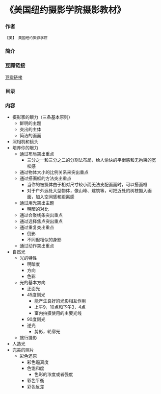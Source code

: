 《美国纽约摄影学院摄影教材》
=============================

### 作者
    【美】 美国纽约摄影学院 

### 简介

### 豆瓣链接
  [豆瓣链接](http://book.douban.com/subject/1007928/)

### 目录


### 内容
* 摄影家的眼力（三条基本原则）
  - 鲜明的主题
  - 突出的主体
  - 简洁的画面
* 照相机和镜头
* 培养你的眼力
  - 通过布局突出重点
    - 三分之一和三分之二的分割法布局，给人愉快的平衡感和无拘束的宽松感
  - 通过物体大小的比例关系来突出重点
  - 通过搭画框的方法突出重点
    - 当你的被摄体由于相对尺寸较小而无法支配画面时，可以搭画框
    - 对于户外远处大型物体，像山峰、建筑等，可把近处的树枝摄入画面，加入空间感和距离感
  - 通过用光突出主题
    - 明暗的对比
  - 通过会聚线条突出重点
  - 通过选择焦点突出重点
  - 通过重复突出重点
    - 倒影
    - 不同但相似的身影
  - 通过动作突出重点
* 自然光
  - 光的特性
    - 明暗度
    - 方向
    - 色彩
  - 光的基本方向
    - 正面光
    - 45度侧光
      - 能产生良好的光影相互作用
      - 上午9，10点和下午3，4点
      - 室内拍摄使用的主要光线
    - 90度侧光
    - 逆光
      - 剪影，轮廓光
  - 旅行摄影
* 人造光
* 完美的照片
  - 彩色还原
    - 彩色逼真度
    - 色饱和度
      - 色彩的浓度或者强度
    - 彩色平衡
    - 彩色反差


    